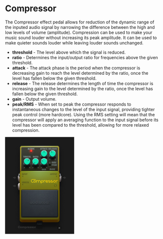# Compressor

The Compressor effect pedal allows for reduction of the dynamic range of
the inputed audio signal by narrowing the difference between the high
and low levels of volume (amplitude). Compression can be used to make
your music sound louder without increasing its peak amplitude. It can be
used to make quieter sounds louder while leaving louder sounds
unchanged.

  - **threshold** - The level above which the signal is reduced.
  - **ratio** - Determines the input/output ratio for frequencies above
    the given threshold.
  - **attack** - The attack phase is the period when the compressor is
    decreasing gain to reach the level determined by the ratio, once the
    level has fallen below the given threshold.
  - **release** - The release determines the length of time the
    compressor is increasing gain to the level determined by the ratio,
    once the level has fallen below the given threshold.
  - **gain** - Output volume.
  - **peak/RMS** - When set to peak the compressor responds to
    instantaneous changes to the level of the input signal, providing
    tighter peak control (more hardcore). Using the RMS setting will
    mean that the compressor will apply an averaging function to the
    input signal before its level has been compared to the threshold,
    allowing for more relaxed compression.

![/images/compressor.png](/images/compressor.png
"/images/compressor.png")
